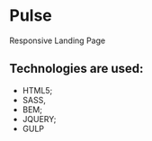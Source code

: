 # Pulse
Responsive Landing Page

## Technologies are used:
* HTML5; 
* SASS, 
* BEM;
* JQUERY;
* GULP
